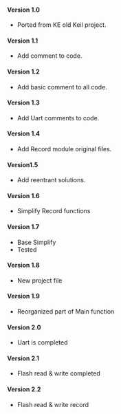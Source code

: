 #### Version 1.0

- Ported from KE old Keil project.

#### Version 1.1

- Add comment to code.

#### Version 1.2

- Add basic comment to all code.

#### Version 1.3

- Add Uart comments to code.

#### Version 1.4

- Add Record module original files.

#### Version1.5

- Add reentrant solutions.

#### Version 1.6

- Simplify Record functions

#### Version 1.7

- Base Simplify 
- Tested

#### Version 1.8 

- New project file

#### Version 1.9

- Reorganized part of Main function 

#### Version 2.0

- Uart is completed

#### Version 2.1

- Flash read & write completed

#### Version 2.2

- Flash read & write record